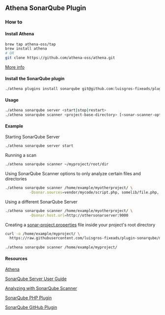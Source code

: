 ## Athena SonarQube Plugin

### How to

#### Install Athena
```sh
brew tap athena-oss/tap
brew install athena
# OR
git clone https://github.com/athena-oss/athena.git
```
[More info](https://github.com/athena-oss/athena)

#### Install the SonarQube plugin
```sh
./athena plugins install sonarqube git@github.com:luisgros-fixeads/plugin-sonarqube.git
```

#### Usage

```sh
./athena sonarqube server <start|stop|restart>
./athena sonarqube scanner <project-base-directory> [<sonar-scanner-options>]
```

#### Example

Starting SonarQube Server
```sh
./athena sonarqube server start
```

Running a scan
```sh
./athena sonarqube scanner ~/myproject/root/dir
```

Using SonarQube Scanner options to only analyze certain files and directories
```sh
./athena sonarqube scanner /home/example/myotherproject/ \
           -Dsonar.sources=vendor/mycode/script.php, somelib/file.php, web/
```

Using a different SonarQube Server
```sh  
./athena sonarqube scanner /home/example/myotherproject/ \
           -Dsonar.host.url=http://othersonarserver:9000
```

Creating a [sonar-project.properties](sonar-project.properties) file inside your project's root directory
```sh
curl -o /home/example/myproject/ \
  https://raw.githubusercontent.com/luisgros-fixeads/plugin-sonarqube/master/sonar-project.properties
  
./athena sonarqube scanner /home/example/myproject/
```

#### Resources

[Athena](https://github.com/athena-oss/athena)

[SonarQube Server User Guide](http://docs.sonarqube.org/display/SONAR/User+Guide)

[Analyzing with SonarQube Scanner](http://docs.sonarqube.org/display/SCAN/Analyzing+with+SonarQube+Scanner)

[SonarQube PHP Plugin](http://docs.sonarqube.org/display/SCAN/Analyzing+with+SonarQube+Scanner)

[SonarQube GitHub Plugin](http://docs.sonarqube.org/display/PLUG/GitHub+Plugin)
